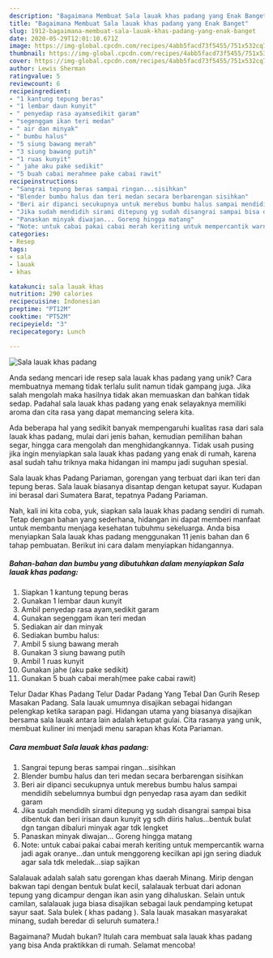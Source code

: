 ```yaml
---
description: "Bagaimana Membuat Sala lauak khas padang yang Enak Banget"
title: "Bagaimana Membuat Sala lauak khas padang yang Enak Banget"
slug: 1912-bagaimana-membuat-sala-lauak-khas-padang-yang-enak-banget
date: 2020-05-29T12:01:10.671Z
image: https://img-global.cpcdn.com/recipes/4abb5facd73f5455/751x532cq70/sala-lauak-khas-padang-foto-resep-utama.jpg
thumbnail: https://img-global.cpcdn.com/recipes/4abb5facd73f5455/751x532cq70/sala-lauak-khas-padang-foto-resep-utama.jpg
cover: https://img-global.cpcdn.com/recipes/4abb5facd73f5455/751x532cq70/sala-lauak-khas-padang-foto-resep-utama.jpg
author: Lewis Sherman
ratingvalue: 5
reviewcount: 6
recipeingredient:
- "1 kantung tepung beras"
- "1 lembar daun kunyit"
- " penyedap rasa ayamsedikit garam"
- "segenggam ikan teri medan"
- " air dan minyak"
- " bumbu halus"
- "5 siung bawang merah"
- "3 siung bawang putih"
- "1 ruas kunyit"
- " jahe aku pake sedikit"
- "5 buah cabai merahmee pake cabai rawit"
recipeinstructions:
- "Sangrai tepung beras sampai ringan...sisihkan"
- "Blender bumbu halus dan teri medan secara berbarengan sisihkan"
- "Beri air dipanci secukupnya untuk merebus bumbu halus sampai mendidih sebelumnya bumbui dgn penyedap rasa ayam dan sedikit garam"
- "Jika sudah mendidih sirami ditepung yg sudah disangrai sampai bisa dibentuk dan beri irisan daun kunyit yg sdh diiris halus...bentuk bulat dgn tangan dibaluri minyak agar tdk lengket"
- "Panaskan minyak diwajan... Goreng hingga matang"
- "Note: untuk cabai pakai cabai merah keriting untuk mempercantik warna jadi agak oranye...dan untuk menggoreng kecilkan api jgn sering diaduk agar sala tdk meledak...siap sajikan"
categories:
- Resep
tags:
- sala
- lauak
- khas

katakunci: sala lauak khas 
nutrition: 290 calories
recipecuisine: Indonesian
preptime: "PT12M"
cooktime: "PT52M"
recipeyield: "3"
recipecategory: Lunch

---
```



![Sala lauak khas padang](https://img-global.cpcdn.com/recipes/4abb5facd73f5455/751x532cq70/sala-lauak-khas-padang-foto-resep-utama.jpg)

Anda sedang mencari ide resep sala lauak khas padang yang unik? Cara membuatnya memang tidak terlalu sulit namun tidak gampang juga. Jika salah mengolah maka hasilnya tidak akan memuaskan dan bahkan tidak sedap. Padahal sala lauak khas padang yang enak selayaknya memiliki aroma dan cita rasa yang dapat memancing selera kita.

Ada beberapa hal yang sedikit banyak mempengaruhi kualitas rasa dari sala lauak khas padang, mulai dari jenis bahan, kemudian pemilihan bahan segar, hingga cara mengolah dan menghidangkannya. Tidak usah pusing jika ingin menyiapkan sala lauak khas padang yang enak di rumah, karena asal sudah tahu triknya maka hidangan ini mampu jadi suguhan spesial.

Sala lauak khas Padang Pariaman, gorengan yang terbuat dari ikan teri dan tepung beras. Sala lauak biasanya disantap dengan ketupat sayur. Kudapan ini berasal dari Sumatera Barat, tepatnya Padang Pariaman.


Nah, kali ini kita coba, yuk, siapkan sala lauak khas padang sendiri di rumah. Tetap dengan bahan yang sederhana, hidangan ini dapat memberi manfaat untuk membantu menjaga kesehatan tubuhmu sekeluarga. Anda bisa menyiapkan Sala lauak khas padang menggunakan 11 jenis bahan dan 6 tahap pembuatan. Berikut ini cara dalam menyiapkan hidangannya.

<!--inarticleads1-->

##### Bahan-bahan dan bumbu yang dibutuhkan dalam menyiapkan Sala lauak khas padang:

1. Siapkan 1 kantung tepung beras
1. Gunakan 1 lembar daun kunyit
1. Ambil  penyedap rasa ayam,sedikit garam
1. Gunakan segenggam ikan teri medan
1. Sediakan  air dan minyak
1. Sediakan  bumbu halus:
1. Ambil 5 siung bawang merah
1. Gunakan 3 siung bawang putih
1. Ambil 1 ruas kunyit
1. Gunakan  jahe (aku pake sedikit)
1. Gunakan 5 buah cabai merah(mee pake cabai rawit)


Telur Dadar Khas Padang Telur Dadar Padang Yang Tebal Dan Gurih Resep Masakan Padang. Sala lauak umumnya disajikan sebagai hidangan pelengkap ketika sarapan pagi. Hidangan utama yang biasanya disajikan bersama sala lauak antara lain adalah ketupat gulai. Cita rasanya yang unik, membuat kuliner ini menjadi menu sarapan khas Kota Pariaman. 

<!--inarticleads2-->

##### Cara membuat Sala lauak khas padang:

1. Sangrai tepung beras sampai ringan...sisihkan
1. Blender bumbu halus dan teri medan secara berbarengan sisihkan
1. Beri air dipanci secukupnya untuk merebus bumbu halus sampai mendidih sebelumnya bumbui dgn penyedap rasa ayam dan sedikit garam
1. Jika sudah mendidih sirami ditepung yg sudah disangrai sampai bisa dibentuk dan beri irisan daun kunyit yg sdh diiris halus...bentuk bulat dgn tangan dibaluri minyak agar tdk lengket
1. Panaskan minyak diwajan... Goreng hingga matang
1. Note: untuk cabai pakai cabai merah keriting untuk mempercantik warna jadi agak oranye...dan untuk menggoreng kecilkan api jgn sering diaduk agar sala tdk meledak...siap sajikan


Salalauak adalah salah satu gorengan khas daerah Minang. Mirip dengan bakwan tapi dengan bentuk bulat kecil, salalauak terbuat dari adonan tepung yang dicampur dengan ikan asin yang dihaluskan. Selain untuk camilan, salalauak juga biasa disajikan sebagai lauk pendamping ketupat sayur saat. Sala bulek ( khas padang ). Sala lauak masakan masyarakat minang, sudah beredar di seluruh sumatera.! 

Bagaimana? Mudah bukan? Itulah cara membuat sala lauak khas padang yang bisa Anda praktikkan di rumah. Selamat mencoba!
